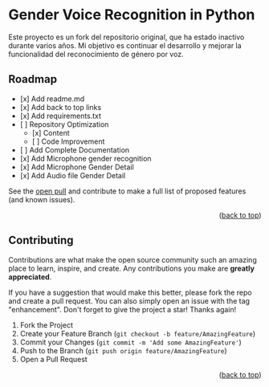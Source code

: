 <!-- Improved compatibility of back to top link: See:-->

<a name="readme-top"></a>

# Gender Voice Recognition in Python

Este proyecto es un fork del repositorio original, que ha estado inactivo durante varios años. Mi objetivo es continuar el desarrollo y mejorar la funcionalidad del reconocimiento de género por voz.

<!-- ROADMAP -->

## Roadmap

-    [x] Add readme.md
-    [x] Add back to top links
-    [x] Add requirements.txt
-    [ ] Repository Optimization
     -    [x] Content
     -    [ ] Code Improvement
-    [ ] Add Complete Documentation
-    [x] Add Microphone gender recognition
-    [x] Add Microphone Gender Detail
-    [x] Add Audio file Gender Detail

See the [open pull](https://github.com/gabiru05/Gender-Voice-Recognition-in-Python/pulls) and contribute to make a full list of proposed features (and known issues).

<p align="right">(<a href="#readme-top">back to top</a>)</p>


<!-- CONTRIBUTING -->
## Contributing

Contributions are what make the open source community such an amazing place to learn, inspire, and create. Any contributions you make are **greatly appreciated**.

If you have a suggestion that would make this better, please fork the repo and create a pull request. You can also simply open an issue with the tag "enhancement".
Don't forget to give the project a star! Thanks again!

1. Fork the Project
2. Create your Feature Branch (`git checkout -b feature/AmazingFeature`)
3. Commit your Changes (`git commit -m 'Add some AmazingFeature'`)
4. Push to the Branch (`git push origin feature/AmazingFeature`)
5. Open a Pull Request

<p align="right">(<a href="#readme-top">back to top</a>)</p>
